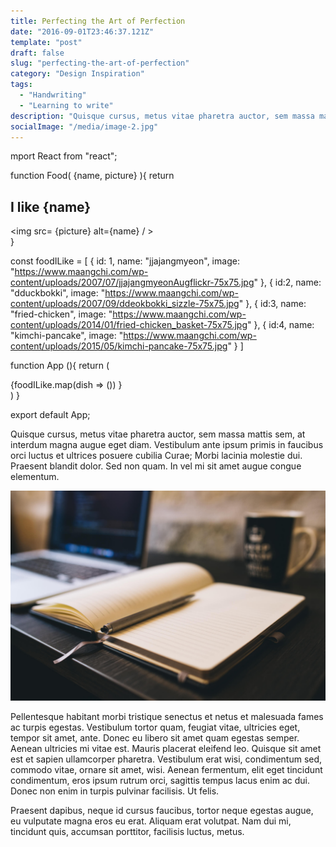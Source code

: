 ```yaml
---
title: Perfecting the Art of Perfection
date: "2016-09-01T23:46:37.121Z"
template: "post"
draft: false
slug: "perfecting-the-art-of-perfection"
category: "Design Inspiration"
tags:
  - "Handwriting"
  - "Learning to write"
description: "Quisque cursus, metus vitae pharetra auctor, sem massa mattis sem, at interdum magna augue eget diam. Vestibulum ante ipsum primis in faucibus orci luctus et ultrices posuere cubilia Curae; Morbi lacinia molestie dui. Praesent blandit dolor. Sed non quam. In vel mi sit amet augue congue elementum."
socialImage: "/media/image-2.jpg"
---
```


mport React from "react";



function Food( {name, picture} ){
  return <div>
    <h2> I like {name} </h2>
    <img src= {picture} alt={name} / >
    </div>
}

const foodILike = [
  {
  id: 1,
   name: "jjajangmyeon",
   image: "https://www.maangchi.com/wp-content/uploads/2007/07/jjajangmyeonAugflickr-75x75.jpg"
 },
 { id:2, 
   name: "dduckbokki", 
   image: "https://www.maangchi.com/wp-content/uploads/2007/09/ddeokbokki_sizzle-75x75.jpg"
 },
 { id:3,
   name: "fried-chicken",
   image: "https://www.maangchi.com/wp-content/uploads/2014/01/fried-chicken_basket-75x75.jpg"
 },
 { id:4,
   name: "kimchi-pancake",
   image: "https://www.maangchi.com/wp-content/uploads/2015/05/kimchi-pancake-75x75.jpg"
 }
]



function App (){
  return (
    <div>
       {foodILike.map(dish => (<Food key={dish.id} name={dish.name} picture={dish.image} />)) }
    </div>
   )
}



export default App;

Quisque cursus, metus vitae pharetra auctor, sem massa mattis sem, at interdum magna augue eget diam. Vestibulum ante ipsum primis in faucibus orci luctus et ultrices posuere cubilia Curae; Morbi lacinia molestie dui. Praesent blandit dolor. Sed non quam. In vel mi sit amet augue congue elementum.

![Nulla faucibus vestibulum eros in tempus. Vestibulum tempor imperdiet velit nec dapibus](/media/image-2.jpg)

Pellentesque habitant morbi tristique senectus et netus et malesuada fames ac turpis egestas. Vestibulum tortor quam, feugiat vitae, ultricies eget, tempor sit amet, ante. Donec eu libero sit amet quam egestas semper. Aenean ultricies mi vitae est. Mauris placerat eleifend leo. Quisque sit amet est et sapien ullamcorper pharetra. Vestibulum erat wisi, condimentum sed, commodo vitae, ornare sit amet, wisi. Aenean fermentum, elit eget tincidunt condimentum, eros ipsum rutrum orci, sagittis tempus lacus enim ac dui. Donec non enim in turpis pulvinar facilisis. Ut felis. 

Praesent dapibus, neque id cursus faucibus, tortor neque egestas augue, eu vulputate magna eros eu erat. Aliquam erat volutpat. Nam dui mi, tincidunt quis, accumsan porttitor, facilisis luctus, metus.